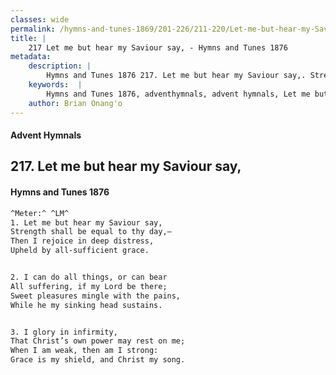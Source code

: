 ```yaml
---
classes: wide
permalink: /hymns-and-tunes-1869/201-226/211-220/Let-me-but-hear-my-Saviour-say,/
title: |
    217 Let me but hear my Saviour say, - Hymns and Tunes 1876
metadata:
    description: |
        Hymns and Tunes 1876 217. Let me but hear my Saviour say,. Strength shall be equal to thy day,— Then I rejoice in deep distress, Upheld by all-sufficient grace. 
    keywords:  |
        Hymns and Tunes 1876, adventhymnals, advent hymnals, Let me but hear my Saviour say,, Strength shall be equal to thy day,—, 
    author: Brian Onang'o
---
```


#### Advent Hymnals
## 217. Let me but hear my Saviour say,
####  Hymns and Tunes 1876

```txt
^Meter:^ ^LM^
1. Let me but hear my Saviour say,
Strength shall be equal to thy day,—
Then I rejoice in deep distress,
Upheld by all-sufficient grace.


2. I can do all things, or can bear
All suffering, if my Lord be there;
Sweet pleasures mingle with the pains,
While he my sinking head sustains.


3. I glory in infirmity,
That Christ’s own power may rest on me;
When I am weak, then am I strong:
Grace is my shield, and Christ my song.
```